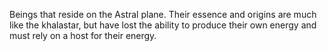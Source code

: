 Beings that reside on the Astral plane. Their essence and origins are much like the khalastar, but have lost the ability to produce their own energy and must rely on a host for their energy.  